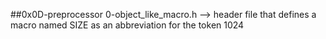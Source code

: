 ##0x0D-preprocessor
0-object_like_macro.h --> header file that defines a macro named SIZE as an abbreviation for the token 1024
